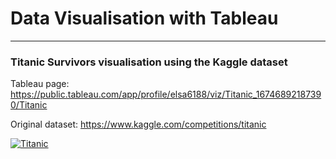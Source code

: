 # Data Visualisation with Tableau
____

### Titanic Survivors visualisation using the Kaggle dataset

Tableau page: https://public.tableau.com/app/profile/elsa6188/viz/Titanic_16746892187390/Titanic

Original dataset: https://www.kaggle.com/competitions/titanic


<div class='tableauPlaceholder' id='viz1674698427125' style='position: relative'><noscript><a href='#'><img alt='Titanic ' src='https:&#47;&#47;public.tableau.com&#47;static&#47;images&#47;Ti&#47;Titanic_16746892187390&#47;Titanic&#47;1_rss.png' style='border: none' /></a></noscript><object class='tableauViz'  style='display:none;'><param name='host_url' value='https%3A%2F%2Fpublic.tableau.com%2F' /> <param name='embed_code_version' value='3' /> <param name='site_root' value='' /><param name='name' value='Titanic_16746892187390&#47;Titanic' /><param name='tabs' value='no' /><param name='toolbar' value='yes' /><param name='static_image' value='https:&#47;&#47;public.tableau.com&#47;static&#47;images&#47;Ti&#47;Titanic_16746892187390&#47;Titanic&#47;1.png' /> <param name='animate_transition' value='yes' /><param name='display_static_image' value='yes' /><param name='display_spinner' value='yes' /><param name='display_overlay' value='yes' /><param name='display_count' value='yes' /><param name='language' value='en-GB' /></object></div>                <script type='text/javascript'>                    var divElement = document.getElementById('viz1674698427125');                    var vizElement = divElement.getElementsByTagName('object')[0];                    vizElement.style.width='1016px';vizElement.style.height='991px';                    var scriptElement = document.createElement('script');                    scriptElement.src = 'https://public.tableau.com/javascripts/api/viz_v1.js';                    vizElement.parentNode.insertBefore(scriptElement, vizElement);                </script>
